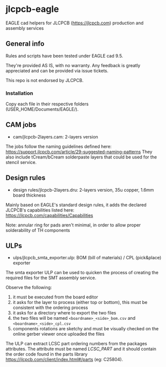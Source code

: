 # jlcpcb-eagle
EAGLE cad helpers for JLCPCB (https://jlcpcb.com) production and assembly services

## General info

Rules and scripts have been tested under EAGLE cad 9.5.

They're provided AS IS, with no warranty. Any feedback is greatly appreciated and
can be provided via issue tickets.

This repo is not endorsed by JLCPCB.

### Installation

Copy each file in their respective folders (USER_HOME/Documents/EAGLE/).

## CAM jobs

* cam/jlcpcb-2layers.cam: 2-layers version

The jobs follow the naming guidelines defined here: https://support.jlcpcb.com/article/29-suggested-naming-patterns
They also include tCream/bCream solderpaste layers that could be used for the stencil service.

## Design rules

* design rules/jlcpcb-2layers.dru: 2-layers version, 35u copper, 1.6mm board thickness

Mainly based on EAGLE's standard design rules, it adds the declared JLCPCB's capabilities listed
here: https://jlcpcb.com/capabilities/Capabilities

Note: annular ring for pads aren't minimal, in order to allow proper solderability of TH components

## ULPs

* ulps/jlcpcb_smta_exporter.ulp: BOM (bill of materials) / CPL (pick&place) exporter

The smta exporter ULP can be used to quicken the process of creating the required files for the
SMT assembly service.

Observe the following:

1. it must be executed from the board editor
2. it asks for the layer to process (either top or bottom), this must be consistent with the ordering process
3. it asks for a directory where to export the two files
4. the two files will be named ```<boardname>_<side>_bom.csv``` and ```<boardname>_<side>_cpl.csv```
5. components rotations are sketchy and must be visually checked on the online gerber viewer once uploaded the files

The ULP can extract LCSC part ordering numbers from the packages attributes. The attribute must be named _LCSC_PART_ 
and it should contain the order code found in the parts library https://jlcpcb.com/client/index.html#/parts (eg: C25804).
